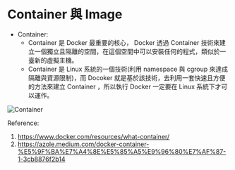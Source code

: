 # Container 與 Image  

- Container:
    - Container 是 Docker 最重要的核心， Docker 透過 Container 技術來建立一個獨立且隔離的空間，在這個空間中可以安裝任何的程式，類似於一臺新的虛擬主機。
    - Container 是 Linux 系統的一個技術(利用 namespace 與 cgroup 來達成隔離與資源限制)，而 Docoker 就是基於該技術，去利用一套快速且方便的方法來建立 Container ，所以執行 Docker 一定要在 Linux 系統下才可以運作。


![Container](https://www.docker.com/wp-content/uploads/2021/11/docker-containerized-appliction-blue-border_2.png)


Reference:
1. https://www.docker.com/resources/what-container/
2. https://azole.medium.com/docker-container-%E5%9F%BA%E7%A4%8E%E5%85%A5%E9%96%80%E7%AF%87-1-3cb8876f2b14
